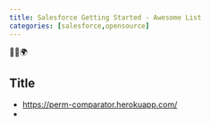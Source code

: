 ```yaml
---
title: Salesforce Getting Started - Awesome List
categories: [salesforce,opensource]
---
```


<p class="text-center">🐍👑🌍</p>

<!--more-->

## Title

- https://perm-comparator.herokuapp.com/
- 
